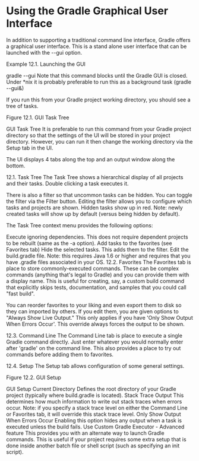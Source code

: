 # Using the Gradle Graphical User Interface

In addition to supporting a traditional command line interface, Gradle offers a graphical user interface. This is a stand alone user interface that can be launched with the --gui option.

Example 12.1. Launching the GUI

gradle --gui
Note that this command blocks until the Gradle GUI is closed. Under *nix it is probably preferable to run this as a background task (gradle --gui&)

If you run this from your Gradle project working directory, you should see a tree of tasks.

Figure 12.1. GUI Task Tree

GUI Task Tree
It is preferable to run this command from your Gradle project directory so that the settings of the UI will be stored in your project directory. However, you can run it then change the working directory via the Setup tab in the UI.

The UI displays 4 tabs along the top and an output window along the bottom.

12.1. Task Tree
The Task Tree shows a hierarchical display of all projects and their tasks. Double clicking a task executes it.

There is also a filter so that uncommon tasks can be hidden. You can toggle the filter via the Filter button. Editing the filter allows you to configure which tasks and projects are shown. Hidden tasks show up in red. Note: newly created tasks will show up by default (versus being hidden by default).

The Task Tree context menu provides the following options:

Execute ignoring dependencies. This does not require dependent projects to be rebuilt (same as the -a option).
Add tasks to the favorites (see Favorites tab)
Hide the selected tasks. This adds them to the filter.
Edit the build.gradle file. Note: this requires Java 1.6 or higher and requires that you have .gradle files associated in your OS.
12.2. Favorites
The Favorites tab is place to store commonly-executed commands. These can be complex commands (anything that's legal to Gradle) and you can provide them with a display name. This is useful for creating, say, a custom build command that explicitly skips tests, documentation, and samples that you could call "fast build".

You can reorder favorites to your liking and even export them to disk so they can imported by others. If you edit them, you are given options to "Always Show Live Output." This only applies if you have 'Only Show Output When Errors Occur'. This override always forces the output to be shown.

12.3. Command Line
The Command Line tab is place to execute a single Gradle command directly. Just enter whatever you would normally enter after 'gradle' on the command line. This also provides a place to try out commands before adding them to favorites.

12.4. Setup
The Setup tab allows configuration of some general settings.

Figure 12.2. GUI Setup

GUI Setup
Current Directory
Defines the root directory of your Gradle project (typically where build.gradle is located).
Stack Trace Output
This determines how much information to write out stack traces when errors occur. Note: if you specify a stack trace level on either the Command Line or Favorites tab, it will override this stack trace level.
Only Show Output When Errors Occur
Enabling this option hides any output when a task is executed unless the build fails.
Use Custom Gradle Executor - Advanced feature
This provides you with an alternate way to launch Gradle commands. This is useful if your project requires some extra setup that is done inside another batch file or shell script (such as specifying an init script).
